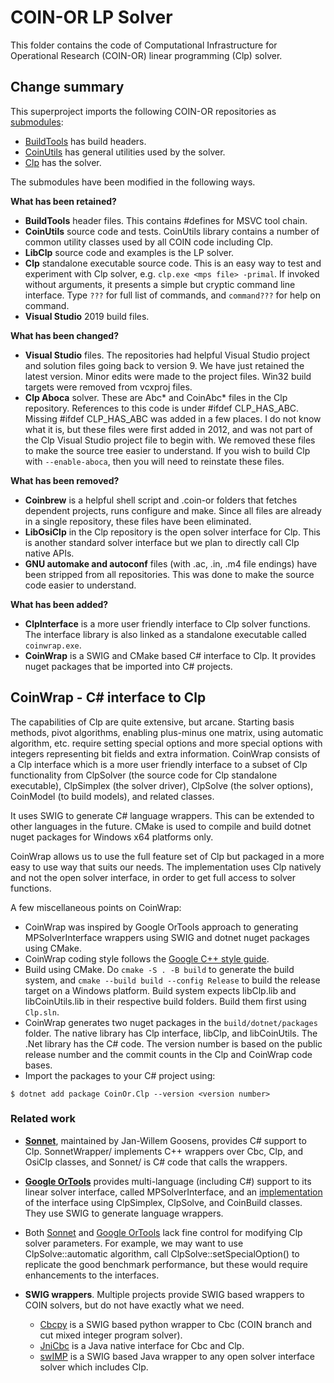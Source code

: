 # COIN-OR LP Solver

This folder contains the code of Computational Infrastructure for Operational
Research (COIN-OR) linear programming (Clp) solver. 

## Change summary

This superproject imports the following COIN-OR repositories as
[submodules](http://git-scm.com/book/en/v2/Git-Tools-Submodules):

- [BuildTools](https://github.com/coin-or-tools/BuildTools.git) has build
  headers.
- [CoinUtils](https://github.com/coin-or/CoinUtils.git) has general utilities
  used by the solver.
- [Clp](https://github.com/coin-or/Clp.git) has the solver.

The submodules have been modified in the following ways.

__What has been retained?__

- __BuildTools__ header files. This contains #defines for MSVC tool chain.
- __CoinUtils__ source code and tests. CoinUtils library contains a number of
  common utility classes used by all COIN code including Clp.
- __LibClp__ source code and examples is the LP solver.
- __Clp__ standalone executable source code. This is an easy way to test and
  experiment with Clp solver, e.g. `clp.exe <mps file> -primal`. If invoked
  without arguments, it presents a simple but cryptic command line interface.
  Type `???` for full list of commands, and `command???` for help on command.
- __Visual Studio__ 2019 build files.

__What has been changed?__

- __Visual Studio__ files. The repositories had helpful Visual Studio project
  and solution files going back to version 9. We have just retained the latest
  version. Minor edits were made to the project files. Win32 build targets were
  removed from vcxproj files.
- __Clp Aboca__ solver. These are Abc* and CoinAbc* files in the Clp repository.
  References to this code is under #ifdef CLP_HAS_ABC. Missing #ifdef
  CLP_HAS_ABC was added in a few places. I do not know what it is, but these
  files were first added in 2012, and was not part of the Clp Visual Studio
  project file to begin with. We removed these files to make the source tree
  easier to understand. If you wish to build Clp with `--enable-aboca`, then you
  will need to reinstate these files.

__What has been removed?__

- __Coinbrew__ is a helpful shell script and .coin-or folders that fetches
  dependent projects, runs configure and make. Since all files are already in a
  single repository, these files have been eliminated.
- __LibOsiClp__ in the Clp repository is the open solver interface for Clp. This
  is another standard solver interface but we plan to directly call Clp native
  APIs.
- __GNU automake and autoconf__ files (with .ac, .in, .m4 file endings) have
  been stripped from all repositories. This was done to make the source code
  easier to understand.

__What has been added?__

- __ClpInterface__ is a more user friendly interface to Clp solver functions.
  The interface library is also linked as a standalone executable called `coinwrap.exe`.
- __CoinWrap__ is a SWIG and CMake based C# interface to Clp. It provides nuget
  packages that be imported into C# projects.


## CoinWrap - C# interface to Clp

The capabilities of Clp are quite extensive, but arcane. Starting basis methods,
pivot algorithms, enabling plus-minus one matrix, using automatic algorithm,
etc. require setting special options and more special options with integers
representing bit fields and extra information. CoinWrap consists of a Clp
interface which is a more user friendly interface to a subset of Clp
functionality from ClpSolver (the source code for Clp standalone executable),
ClpSimplex (the solver driver), ClpSolve (the solver options), CoinModel (to
build models), and related classes.

It uses SWIG to generate C# language wrappers. This can be extended to other
languages in the future. CMake is used to compile and build dotnet nuget
packages for Windows x64 platforms only.

CoinWrap allows us to use the full feature set of Clp but packaged in a more
easy to use way that suits our needs. The implementation uses Clp natively and
not the open solver interface, in order to get full access to solver functions.

A few miscellaneous points on CoinWrap:

  - CoinWrap was inspired by Google OrTools approach to generating
    MPSolverInterface wrappers using SWIG and dotnet nuget packages using CMake.
  - CoinWrap coding style follows the [Google C++ style
    guide](https://google.github.io/styleguide/cppguide.html).
  - Build using CMake. Do `cmake -S . -B build` to generate the build system,
    and `cmake --build build --config Release` to build the release target on a
    Windows platform. Build system expects libClp.lib and libCoinUtils.lib in
    their respective build folders. Build them first using `Clp.sln`.
  - CoinWrap generates two nuget packages in the `build/dotnet/packages` folder.
    The native library has Clp interface, libClp, and libCoinUtils. The .Net
    library has the C# code. The version number is based on the public release
    number and the commit counts in the Clp and CoinWrap code bases.
  - Import the packages to your C# project using:
```
$ dotnet add package CoinOr.Clp --version <version number>
```

### Related work

- [__Sonnet__](https://github.com/coin-or/Sonnet), maintained by Jan-Willem Goosens,
  provides C# support to Clp. SonnetWrapper/ implements C++ wrappers over Cbc,
  Clp, and OsiClp classes, and Sonnet/ is C# code that calls the wrappers.

- [__Google OrTools__](../GLOP/ortools) provides multi-language (including C#)
  support to its linear solver interface, called MPSolverInterface, and an
  [implementation](../GLOP/ortools/linear_solver/clp_interface.cc) of the
  interface using ClpSimplex, ClpSolve, and CoinBuild classes. They use SWIG to
  generate language wrappers.

- Both [Sonnet](https://github.com/coin-or/Sonnet) and [Google
  OrTools](../GLOP/ortools) lack fine control for modifying Clp solver
  parameters. For example, we may want to use ClpSolve::automatic algorithm,
  call ClpSolve::setSpecialOption() to replicate the good benchmark performance,
  but these would require enhancements to the interfaces.

- __SWIG wrappers__. Multiple projects provide SWIG based wrappers to COIN
  solvers, but do not have exactly what we need.
  - [Cbcpy](https://gitlab.com/ikus-soft/cbcpy) is a SWIG based python wrapper
    to Cbc (COIN branch and cut mixed integer program solver).
  - [JniCbc](https://github.com/babakmoazzez/jCbc) is a Java native interface
    for Cbc and Clp.
  - [swIMP](http://swimp.sourceforge.net/) is a SWIG based Java wrapper to any
    open solver interface solver which includes Clp.

